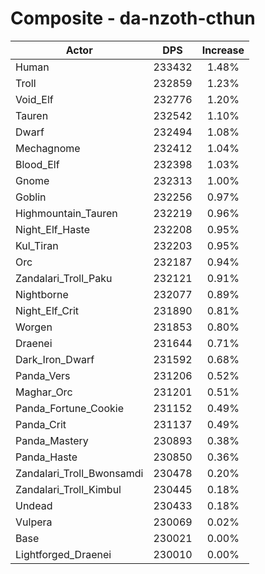 # Composite - da-nzoth-cthun
| Actor | DPS | Increase |
|---|:---:|:---:|
|Human|233432|1.48%|
|Troll|232859|1.23%|
|Void_Elf|232776|1.20%|
|Tauren|232542|1.10%|
|Dwarf|232494|1.08%|
|Mechagnome|232412|1.04%|
|Blood_Elf|232398|1.03%|
|Gnome|232313|1.00%|
|Goblin|232256|0.97%|
|Highmountain_Tauren|232219|0.96%|
|Night_Elf_Haste|232208|0.95%|
|Kul_Tiran|232203|0.95%|
|Orc|232187|0.94%|
|Zandalari_Troll_Paku|232121|0.91%|
|Nightborne|232077|0.89%|
|Night_Elf_Crit|231890|0.81%|
|Worgen|231853|0.80%|
|Draenei|231644|0.71%|
|Dark_Iron_Dwarf|231592|0.68%|
|Panda_Vers|231206|0.52%|
|Maghar_Orc|231201|0.51%|
|Panda_Fortune_Cookie|231152|0.49%|
|Panda_Crit|231137|0.49%|
|Panda_Mastery|230893|0.38%|
|Panda_Haste|230850|0.36%|
|Zandalari_Troll_Bwonsamdi|230478|0.20%|
|Zandalari_Troll_Kimbul|230445|0.18%|
|Undead|230433|0.18%|
|Vulpera|230069|0.02%|
|Base|230021|0.00%|
|Lightforged_Draenei|230010|0.00%|
